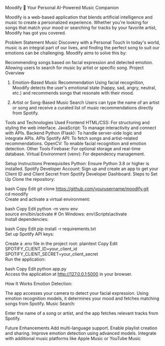 Moodify 🎵
Your Personal AI-Powered Music Companion

Moodify is a web-based application that blends artificial intelligence and music to create a personalized experience. Whether you're looking for songs that match your mood or searching for tracks by your favorite artist, Moodify has got you covered.

Problem Statement
Music Discovery with a Personal Touch
In today's world, music is an integral part of our lives, and finding the perfect song to suit our emotions can be challenging. Moodify aims to solve this by:

Recommending songs based on facial expression and detected emotion.
Allowing users to search for music by artist or specific song.
Project Overview
1. Emotion-Based Music Recommendation
Using facial recognition, Moodify detects the user's emotional state (happy, sad, angry, neutral, etc.) and recommends songs that resonate with their mood.

2. Artist or Song-Based Music Search
Users can type the name of an artist or song and receive a curated list of music recommendations directly from Spotify.

Tools and Technologies Used
Frontend
HTML/CSS: For structuring and styling the web interface.
JavaScript: To manage interactivity and connect with APIs.
Backend
Python (Flask): To handle server-side logic and integrate APIs.
APIs
Spotify API: To fetch songs and artist-related recommendations.
OpenCV: To enable facial recognition and emotion detection.
Other Tools
Firebase: For optional storage and real-time database.
Virtual Environment (venv): For dependency management.

Setup Instructions
Prerequisites
Python: Ensure Python 3.8 or higher is installed.
Spotify Developer Account: Sign up and create an app to get your Client ID and Client Secret from Spotify Developer Dashboard.
Steps to Set Up
Clone the repository:

bash
Copy
Edit
git clone https://github.com/yourusername/moodify.git  
cd moodify  
Create and activate a virtual environment:

bash
Copy
Edit
python -m venv env  
source env/bin/activate  # On Windows: env\Scripts\activate  
Install dependencies:

bash
Copy
Edit
pip install -r requirements.txt  
Set up Spotify API keys:

Create a .env file in the project root:
plaintext
Copy
Edit
SPOTIFY_CLIENT_ID=your_client_id  
SPOTIFY_CLIENT_SECRET=your_client_secret  
Run the application:

bash
Copy
Edit
python app.py  
Access the application at http://127.0.0.1:5000 in your browser.

How It Works
Emotion Detection:

The app accesses your camera to detect your facial expression.
Using emotion recognition models, it determines your mood and fetches matching songs from Spotify.
Music Search:

Enter the name of a song or artist, and the app fetches relevant tracks from Spotify.

Future Enhancements
Add multi-language support.
Enable playlist creation and sharing.
Improve emotion detection using advanced models.
Integrate with additional music platforms like Apple Music or YouTube Music
